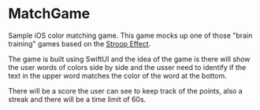 # MatchGame

Sample iOS color matching game. This game mocks up one of those "brain training" games based on the [Stroop Effect](https://faculty.washington.edu/chudler/words.html). 

The game is built using SwiftUI and the idea of the game is there will show the user words of colors side by side and the usser need to identify if the text in the upper word matches the color of the word at the bottom. 

There will be a score the user can see to keep track of the points, also a streak and there will be a time limit of 60s.
